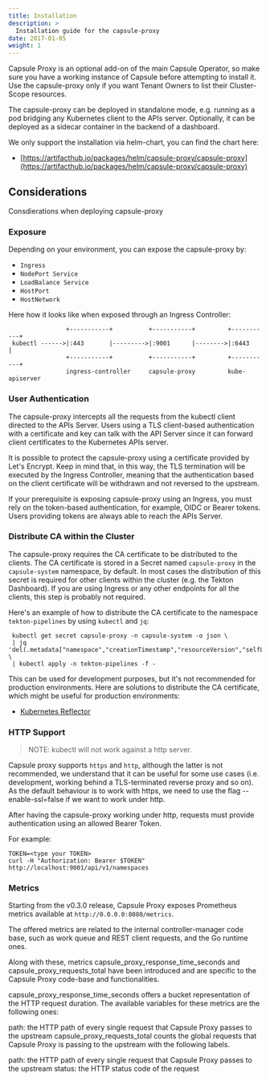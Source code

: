 ```yaml
---
title: Installation
description: >
  Installation guide for the capsule-proxy
date: 2017-01-05
weight: 1
---
```

Capsule Proxy is an optional add-on of the main Capsule Operator, so make sure you have a working instance of Capsule before attempting to install it. Use the capsule-proxy only if you want Tenant Owners to list their Cluster-Scope resources.

The capsule-proxy can be deployed in standalone mode, e.g. running as a pod bridging any Kubernetes client to the APIs server. Optionally, it can be deployed as a sidecar container in the backend of a dashboard.

We only support the installation via helm-chart, you can find the chart here:

* [https://artifacthub.io/packages/helm/capsule-proxy/capsule-proxy](https://artifacthub.io/packages/helm/capsule-proxy/capsule-proxy)

## Considerations

Consdierations when deploying capsule-proxy

### Exposure

Depending on your environment, you can expose the capsule-proxy by:

 * `Ingress`
 * `NodePort Service`
 * `LoadBalance Service`
 * `HostPort`
 * `HostNetwork`

Here how it looks like when exposed through an Ingress Controller:

```
                +-----------+          +-----------+         +-----------+
 kubectl ------>|:443       |--------->|:9001      |-------->|:6443      |
                +-----------+          +-----------+         +-----------+
                ingress-controller     capsule-proxy         kube-apiserver
```

### User Authentication

The capsule-proxy intercepts all the requests from the kubectl client directed to the APIs Server. Users using a TLS client-based authentication with a certificate and key can talk with the API Server since it can forward client certificates to the Kubernetes APIs server.

It is possible to protect the capsule-proxy using a certificate provided by Let's Encrypt. Keep in mind that, in this way, the TLS termination will be executed by the Ingress Controller, meaning that the authentication based on the client certificate will be withdrawn and not reversed to the upstream.

If your prerequisite is exposing capsule-proxy using an Ingress, you must rely on the token-based authentication, for example, OIDC or Bearer tokens. Users providing tokens are always able to reach the APIs Server.

### Distribute CA within the Cluster

The capsule-proxy requires the CA certificate to be distributed to the clients. The CA certificate is stored in a Secret named `capsule-proxy` in the `capsule-system` namespace, by default. In most cases the distribution of this secret is required for other clients within the cluster (e.g. the Tekton Dashboard). If you are using Ingress or any other endpoints for all the clients, this step is probably not required.

Here's an example of how to distribute the CA certificate to the namespace `tekton-pipelines` by using `kubectl` and `jq`:

```shell
 kubectl get secret capsule-proxy -n capsule-system -o json \
 | jq 'del(.metadata["namespace","creationTimestamp","resourceVersion","selfLink","uid"])' \
 | kubectl apply -n tekton-pipelines -f -
```

This can be used for development purposes, but it's not recommended for production environments. Here are solutions to distribute the CA certificate, which might be useful for production environments:

 * [Kubernetes Reflector](https://github.com/EmberStack/kubernetes-reflector)


### HTTP Support

> NOTE: kubectl will not work against a http server.

Capsule proxy supports `https` and `http`, although the latter is not recommended, we understand that it can be useful for some use cases (i.e. development, working behind a TLS-terminated reverse proxy and so on). As the default behaviour is to work with https, we need to use the flag --enable-ssl=false if we want to work under http.

After having the capsule-proxy working under http, requests must provide authentication using an allowed Bearer Token.

For example:

```shell
TOKEN=<type your TOKEN>
curl -H "Authorization: Bearer $TOKEN" http://localhost:9001/api/v1/namespaces
```

### Metrics

Starting from the v0.3.0 release, Capsule Proxy exposes Prometheus metrics available at `http://0.0.0.0:8080/metrics`.

The offered metrics are related to the internal controller-manager code base, such as work queue and REST client requests, and the Go runtime ones.

Along with these, metrics capsule_proxy_response_time_seconds and capsule_proxy_requests_total have been introduced and are specific to the Capsule Proxy code-base and functionalities.

capsule_proxy_response_time_seconds offers a bucket representation of the HTTP request duration. The available variables for these metrics are the following ones:

path: the HTTP path of every single request that Capsule Proxy passes to the upstream
capsule_proxy_requests_total counts the global requests that Capsule Proxy is passing to the upstream with the following labels.

path: the HTTP path of every single request that Capsule Proxy passes to the upstream
status: the HTTP status code of the request


